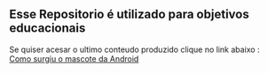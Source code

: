 <h2>Esse Repositorio é utilizado para objetivos educacionais</h2>

<p>Se quiser acesar o ultimo conteudo produzido clique no link abaixo :<br><a href="https://joaopedrosduarte.github.io/html-css/Challenges/d010/ex001.html" target="_blank">Como surgiu o mascote da Android</a></p>
